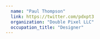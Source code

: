 ```yaml
---
  name: "Paul Thompson"
  link: https://twitter.com/pdxpt3
  organization: "Double Pixel LLC"
  occupation_title: "Designer"
---
```

